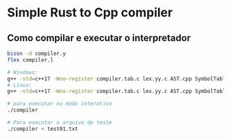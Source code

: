 # Simple Rust to Cpp compiler


## Como compilar e executar o interpretador

```bash
bison -d compiler.y
flex compiler.l

# Windows:
g++ -std=c++17 -Wno-register compiler.tab.c lex.yy.c AST.cpp SymbolTable.cpp -Wall -o compiler.exe
# Linux:
g++ -std=c++17 -Wno-register compiler.tab.c lex.yy.c AST.cpp SymbolTable.cpp -Wall -o compiler

# para executar no modo interativo
./compiler

# Para executar o arquivo de teste
./compiler < test01.txt 
```